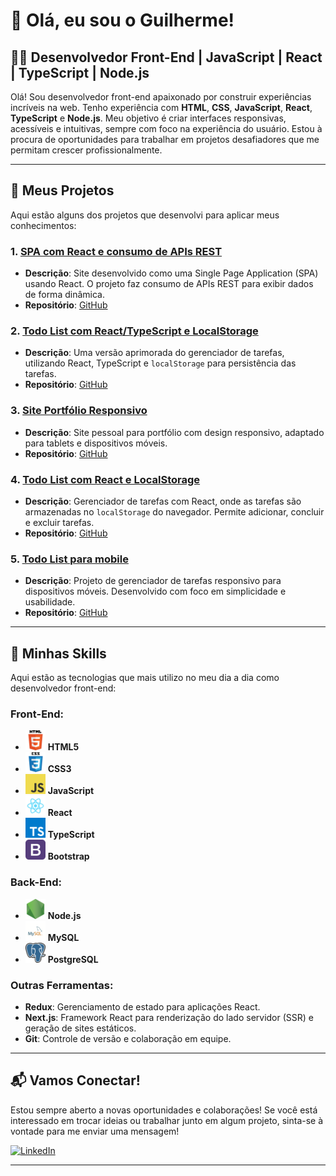 # 💜 Olá, eu sou o Guilherme!

## 👨‍💻 Desenvolvedor Front-End | JavaScript | React | TypeScript | Node.js

Olá! Sou desenvolvedor front-end apaixonado por construir experiências incríveis na web. Tenho experiência com **HTML**, **CSS**, **JavaScript**, **React**, **TypeScript** e **Node.js**. Meu objetivo é criar interfaces responsivas, acessíveis e intuitivas, sempre com foco na experiência do usuário. Estou à procura de oportunidades para trabalhar em projetos desafiadores que me permitam crescer profissionalmente.

---

## 🚀 Meus Projetos

Aqui estão alguns dos projetos que desenvolvi para aplicar meus conhecimentos:

### 1. [**SPA com React e consumo de APIs REST**](https://arquitetura-spa-react.vercel.app)
- **Descrição**: Site desenvolvido como uma Single Page Application (SPA) usando React. O projeto faz consumo de APIs REST para exibir dados de forma dinâmica.
- **Repositório**: [GitHub](https://github.com/guilerm3/arquitetura-spa-react)

### 2. [**Todo List com React/TypeScript e LocalStorage**](https://gerenciador-typescript-duiz3urk4-guilhermes-projects-26f2b68c.vercel.app/)
- **Descrição**: Uma versão aprimorada do gerenciador de tarefas, utilizando React, TypeScript e `localStorage` para persistência das tarefas.
- **Repositório**: [GitHub](https://github.com/guilerm3/gerenciador-typescript)

### 3. [**Site Portfólio Responsivo**](https://guilerm3.github.io/site-portifolio01/)
- **Descrição**: Site pessoal para portfólio com design responsivo, adaptado para tablets e dispositivos móveis.
- **Repositório**: [GitHub](https://github.com/guilerm3/site-portifolio01)

### 4. [**Todo List com React e LocalStorage**](https://guilerm3.github.io/TODO-LIST/)
- **Descrição**: Gerenciador de tarefas com React, onde as tarefas são armazenadas no `localStorage` do navegador. Permite adicionar, concluir e excluir tarefas.
- **Repositório**: [GitHub](https://github.com/guilerm3/TODO-LIST)

### 5. [**Todo List para mobile**](https://guilerm3.github.io/RID185998_Desafio03/)
- **Descrição**: Projeto de gerenciador de tarefas responsivo para dispositivos móveis. Desenvolvido com foco em simplicidade e usabilidade.
- **Repositório**: [GitHub](https://github.com/guilerm3/RID185998_Desafio03)



---

## 🚀 Minhas Skills

Aqui estão as tecnologias que mais utilizo no meu dia a dia como desenvolvedor front-end:

### **Front-End**:
- <img height="32" src="https://raw.githubusercontent.com/github/explore/80688e429a7d4ef2fca1e82350fe8e3517d3494d/topics/html/html.png" alt="HTML5"/> **HTML5**
- <img height="32" src="https://raw.githubusercontent.com/github/explore/80688e429a7d4ef2fca1e82350fe8e3517d3494d/topics/css/css.png" alt="CSS3"/> **CSS3**
- <img height="32" src="https://raw.githubusercontent.com/github/explore/80688e429a7d4ef2fca1e82350fe8e3517d3494d/topics/javascript/javascript.png" alt="JavaScript"/> **JavaScript**
- <img height="32" src="https://raw.githubusercontent.com/github/explore/80688e429a7d4ef2fca1e82350fe8e3517d3494d/topics/react/react.png" alt="React"/> **React**
- <img height="32" src="https://raw.githubusercontent.com/github/explore/80688e429a7d4ef2fca1e82350fe8e3517d3494d/topics/typescript/typescript.png" alt="TypeScript"/> **TypeScript**
- <img height="32" src="https://raw.githubusercontent.com/github/explore/80688e429a7d4ef2fca1e82350fe8e3517d3494d/topics/bootstrap/bootstrap.png" alt="Bootstrap"/> **Bootstrap**

### **Back-End**:
- <img height="32" src="https://raw.githubusercontent.com/github/explore/80688e429a7d4ef2fca1e82350fe8e3517d3494d/topics/nodejs/nodejs.png" alt="Node.js"/> **Node.js**
- <img height="32" src="https://raw.githubusercontent.com/github/explore/80688e429a7d4ef2fca1e82350fe8e3517d3494d/topics/mysql/mysql.png" alt="MySQL"/> **MySQL**
- <img height="32" src="https://raw.githubusercontent.com/github/explore/80688e429a7d4ef2fca1e82350fe8e3517d3494d/topics/postgresql/postgresql.png" alt="PostgreSQL"/> **PostgreSQL**

### **Outras Ferramentas**:
- **Redux**: Gerenciamento de estado para aplicações React.
- **Next.js**: Framework React para renderização do lado servidor (SSR) e geração de sites estáticos.
- **Git**: Controle de versão e colaboração em equipe.

---

## 📬 Vamos Conectar!

Estou sempre aberto a novas oportunidades e colaborações! Se você está interessado em trocar ideias ou trabalhar junto em algum projeto, sinta-se à vontade para me enviar uma mensagem!

[![LinkedIn](https://img.shields.io/badge/linkedin-%230077B5.svg?&style=for-the-badge&logo=linkedin&logoColor=white)](https://www.linkedin.com/in/guilherme-augusto-14069a214/)

---
